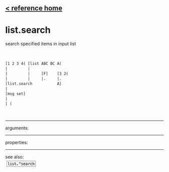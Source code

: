 [< reference home](ceammc_lib.html)
---

# list.search


search specified items in input list

```


[1 2 3 4( [list ABC BC A(
|         |
|         |     [F]    [3 2(
|         |     |.     |.
[list.search           A]
|
[msg set]
|
[ (

            
```

---
arguments:


---
properties:


---
see also:<br>
[![list.^search](img/object_list.^search.png)](list.^search.html)
